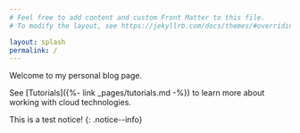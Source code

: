 ```yaml
---
# Feel free to add content and custom Front Matter to this file.
# To modify the layout, see https://jekyllrb.com/docs/themes/#overriding-theme-defaults

layout: splash
permalink: /
---
```


Welcome to my personal blog page.

See [Tutorials]({%- link _pages/tutorials.md -%}) to learn more about working with cloud technologies.

This is a test notice!
{: .notice--info}

